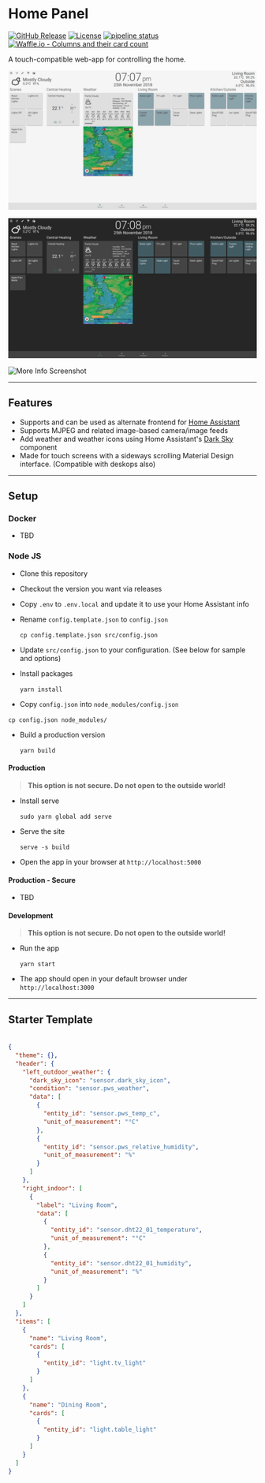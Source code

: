 # Home Panel

[![GitHub Release](https://img.shields.io/github/release/timmo001/home-panel.svg)](https://github.com/timmo001/home-panel/releases)
[![License](https://img.shields.io/github/license/timmo001/home-panel.svg)](LICENSE.md)
[![pipeline status](https://gitlab.com/timmo/home-panel/badges/master/pipeline.svg)](https://gitlab.com/timmo/home-panel/commits/master)
[![Waffle.io - Columns and their card count](https://badge.waffle.io/timmo001/home-panel.svg?columns=To%20Do,On%20Hold,In%20Progress,Done)](https://waffle.io/timmo001/home-panel)

A touch-compatible web-app for controlling the home.

![Light Theme Screenshot][light-theme]

![Dark Theme Screenshot][dark-theme]

![More Info Screenshot][more-info]

---

## Features

- Supports and can be used as alternate frontend for [Home Assistant](https://www.home-assistant.io/)
- Supports MJPEG and related image-based camera/image feeds
- Add weather and weather icons using Home Assistant's
 [Dark Sky](https://www.home-assistant.io/components/weather.darksky/) component
- Made for touch screens with a sideways scrolling Material
 Design interface. (Compatible with deskops also)

---

## Setup

### Docker

- TBD

### Node JS

- Clone this repository
- Checkout the version you want via releases

- Copy `.env` to `.env.local` and update it to use your Home Assistant info

- Rename `config.template.json` to `config.json`

  ```cp config.template.json src/config.json```

- Update `src/config.json` to your configuration. (See below for sample and options)

- Install packages

  ```yarn install```

- Copy `config.json` into `node_modules/config.json`

```cp config.json node_modules/```

- Build a production version

  ```yarn build```

#### Production

> **This option is not secure. Do not open to the outside world!**

- Install serve

  ```sudo yarn global add serve```

- Serve the site

  ```serve -s build```

- Open the app in your browser at `http://localhost:5000`

#### Production - Secure

- TBD

#### Development

> **This option is not secure. Do not open to the outside world!**

- Run the app

  ```yarn start```

- The app should open in your default browser under `http://localhost:3000`

---

## Starter Template

```json

{
  "theme": {},
  "header": {
    "left_outdoor_weather": {
      "dark_sky_icon": "sensor.dark_sky_icon",
      "condition": "sensor.pws_weather",
      "data": [
        {
          "entity_id": "sensor.pws_temp_c",
          "unit_of_measurement": "°C"
        },
        {
          "entity_id": "sensor.pws_relative_humidity",
          "unit_of_measurement": "%"
        }
      ]
    },
    "right_indoor": [
      {
        "label": "Living Room",
        "data": [
          {
            "entity_id": "sensor.dht22_01_temperature",
            "unit_of_measurement": "°C"
          },
          {
            "entity_id": "sensor.dht22_01_humidity",
            "unit_of_measurement": "%"
          }
        ]
      }
    ]
  },
  "items": [
    {
      "name": "Living Room",
      "cards": [
        {
          "entity_id": "light.tv_light"
        }
      ]
    },
    {
      "name": "Dining Room",
      "cards": [
        {
          "entity_id": "light.table_light"
        }
      ]
    }
  ]
}

```

[light-theme]: https://raw.githubusercontent.com/timmo001/home-panel/master/docs/resources/light-theme.png
[dark-theme]: https://raw.githubusercontent.com/timmo001/home-panel/master/docs/resources/dark-theme.png
[more-info]: https://raw.githubusercontent.com/timmo001/home-panel/master/docs/resources/more-info.png
